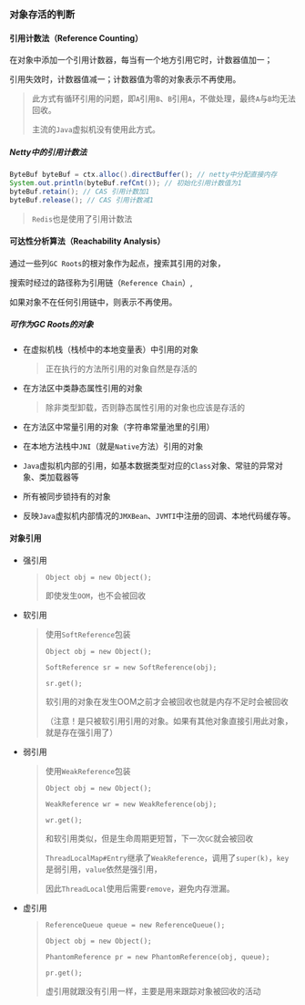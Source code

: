 ### 对象存活的判断



#### 引用计数法（Reference Counting）

在对象中添加一个引用计数器，每当有一个地方引用它时，计数器值加一；

引用失效时，计数器值减一；计数器值为零的对象表示不再使用。

> 此方式有循环引用的问题，即`A`引用`B`、`B`引用`A`，不做处理，最终`A`与`B`均无法回收。
>
> 主流的`Java`虚拟机没有使用此方式。

##### Netty中的引用计数法

```java
ByteBuf byteBuf = ctx.alloc().directBuffer(); // netty中分配直接内存
System.out.println(byteBuf.refCnt()); // 初始化引用计数值为1
byteBuf.retain(); // CAS 引用计数加1
byteBuf.release(); // CAS 引用计数减1
```

> `Redis`也是使用了引用计数法



#### 可达性分析算法（Reachability Analysis）

通过一些列`GC Roots`的根对象作为起点，搜索其引用的对象，

搜索时经过的路径称为引用链（`Reference Chain`）,

如果对象不在任何引用链中，则表示不再使用。



##### 可作为GC Roots的对象

* 在虚拟机栈（栈桢中的本地变量表）中引用的对象

  > 正在执行的方法所引用的对象自然是存活的

* 在方法区中类静态属性引用的对象

  > 除非类型卸载，否则静态属性引用的对象也应该是存活的

* 在方法区中常量引用的对象（字符串常量池里的引用）
* 在本地方法栈中`JNI`（就是`Native`方法）引用的对象
* `Java`虚拟机内部的引用，如基本数据类型对应的`Class`对象、常驻的异常对象、类加载器等
* 所有被同步锁持有的对象
* 反映`Java`虚拟机内部情况的`JMXBean`、`JVMTI`中注册的回调、本地代码缓存等。



#### 对象引用

* 强引用

  > `Object obj = new Object();` 
  >
  > 即使发生`OOM`，也不会被回收

* 软引用

  > 使用`SoftReference`包装
  >
  > `Object obj = new Object(); `
  >
  >  `SoftReference sr = new SoftReference(obj); `
  >
  >  `sr.get(); `
  >
  > 软引用的对象在发生OOM之前才会被回收也就是内存不足时会被回收
  >
  > （注意！是只被软引用引用的对象。如果有其他对象直接引用此对象，就是存在强引用了）

* 弱引用

  > 使用`WeakReference`包装
  >
  > `Object obj = new Object(); `
  >
  >  `WeakReference wr = new WeakReference(obj); `
  >
  >  `wr.get(); `
  >
  > 和软引用类似，但是生命周期更短暂，下一次`GC`就会被回收
  >
  > `ThreadLocalMap#Entry`继承了`WeakReference`，调用了`super(k)`，`key`是弱引用，`value`依然是强引用，
  >
  > 因此`ThreadLocal`使用后需要`remove`，避免内存泄漏。

* 虚引用

  > `ReferenceQueue queue = new ReferenceQueue(); `
  >
  >  `Object obj = new Object(); `
  >
  >  `PhantomReference pr = new PhantomReference(obj, queue); `
  >
  >  `pr.get(); `
  >
  > 虚引用就跟没有引用一样，主要是用来跟踪对象被回收的活动